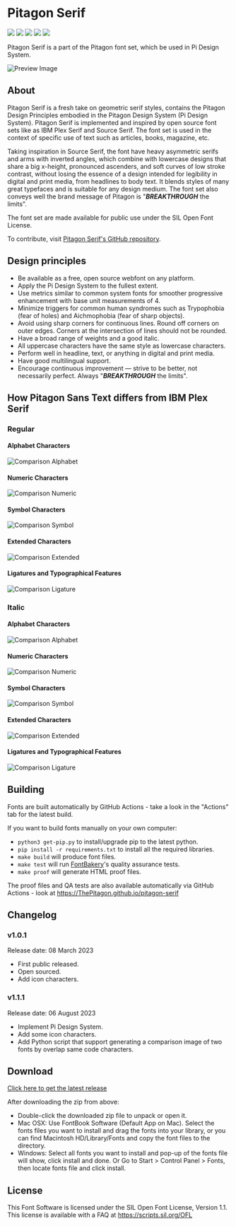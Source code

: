 # Pitagon Serif

[![][Fontbakery]](https://ThePitagon.github.io/pitagon-serif/fontbakery/fontbakery-report.html)
[![][Universal]](https://ThePitagon.github.io/pitagon-serif/fontbakery/fontbakery-report.html)
[![][GF Profile]](https://ThePitagon.github.io/pitagon-serif/fontbakery/fontbakery-report.html)
[![][Outline Correctness]](https://ThePitagon.github.io/pitagon-serif/fontbakery/fontbakery-report.html)
[![][Shaping]](https://ThePitagon.github.io/pitagon-serif/fontbakery/fontbakery-report.html)

[Fontbakery]: https://img.shields.io/endpoint?url=https%3A%2F%2Fraw.githubusercontent.com%2FThePitagon%2Fpitagon-serif%2Fgh-pages%2Fbadges%2Foverall.json

[GF Profile]: https://img.shields.io/endpoint?url=https%3A%2F%2Fraw.githubusercontent.com%2FThePitagon%2Fpitagon-serif%2Fgh-pages%2Fbadges%2FGoogleFonts.json

[Outline Correctness]: https://img.shields.io/endpoint?url=https%3A%2F%2Fraw.githubusercontent.com%2FThePitagon%2Fpitagon-serif%2Fgh-pages%2Fbadges%2FOutlineCorrectnessChecks.json

[Shaping]: https://img.shields.io/endpoint?url=https%3A%2F%2Fraw.githubusercontent.com%2FThePitagon%2Fpitagon-serif%2Fgh-pages%2Fbadges%2FShapingChecks.json

[Universal]: https://img.shields.io/endpoint?url=https%3A%2F%2Fraw.githubusercontent.com%2FThePitagon%2Fpitagon-serif%2Fgh-pages%2Fbadges%2FUniversal.json

Pitagon Serif is a part of the Pitagon font set, which be used in Pi Design System.

![Preview Image](documentation%2Fimage1.png)

## About

Pitagon Serif is a fresh take on geometric serif styles, contains the Pitagon Design Principles embodied in the
Pitagon Design System (Pi Design System). Pitagon Serif is implemented and inspired by open source font sets like as
IBM Plex Serif and Source Serif. The font set is used in the context of specific use of text such as articles,
books, magazine, etc.

Taking inspiration in Source Serif, the font have heavy asymmetric serifs and arms with inverted angles, which
combine with lowercase designs that share a big x-height, pronounced ascenders, and soft curves of low stroke
contrast, without losing the essence of a design intended for legibility in digital and print media, from headlines
to body text. It blends styles of many great typefaces and is suitable for any design medium. The font set also
conveys well the brand message of Pitagon is "<b><i>BREAKTHROUGH</i></b> the limits".

The font set are made available for public use under the SIL Open Font License.

To contribute, visit <a href="https://github.com/ThePitagon/pitagon-serif" target="_blank">Pitagon Serif's
GitHub repository</a>.

## Design principles

* Be available as a free, open source webfont on any platform.
* Apply the Pi Design System to the fullest extent.
* Use metrics similar to common system fonts for smoother progressive enhancement with base unit measurements of 4.
* Minimize triggers for common human syndromes such as Trypophobia (fear of holes) and Aichmophobia (fear of sharp objects).
* Avoid using sharp corners for continuous lines. Round off corners on outer edges. Corners at the intersection of lines should not be rounded.
* Have a broad range of weights and a good italic.
* All uppercase characters have the same style as lowercase characters.
* Perform well in headline, text, or anything in digital and print media.
* Have good multilingual support.
* Encourage continuous improvement — strive to be better, not necessarily perfect. Always "<b><i>BREAKTHROUGH</i></b> the limits".

## How Pitagon Sans Text differs from IBM Plex Serif

### Regular

#### Alphabet Characters

![Comparison Alphabet](documentation%2Fcomparison_alphabet.png)

#### Numeric Characters

![Comparison Numeric](documentation%2Fcomparison_numeric.png)

#### Symbol Characters

![Comparison Symbol](documentation%2Fcomparison_symbol.png)

#### Extended Characters

![Comparison Extended](documentation%2Fcomparison_extended.png)

#### Ligatures and Typographical Features

![Comparison Ligature](documentation%2Fcomparison_ligature.png)

### Italic

#### Alphabet Characters

![Comparison Alphabet](documentation%2Fcomparison_alphabet_italic.png)

#### Numeric Characters

![Comparison Numeric](documentation%2Fcomparison_numeric_italic.png)

#### Symbol Characters

![Comparison Symbol](documentation%2Fcomparison_symbol_italic.png)

#### Extended Characters

![Comparison Extended](documentation%2Fcomparison_extended_italic.png)

#### Ligatures and Typographical Features

![Comparison Ligature](documentation%2Fcomparison_ligature_italic.png)

## Building

Fonts are built automatically by GitHub Actions - take a look in the "Actions" tab for the latest build.

If you want to build fonts manually on your own computer:

* `python3 get-pip.py` to install/upgrade pip to the latest python.
* `pip install -r requirements.txt` to install all the required libraries.
* `make build` will produce font files.
* `make test` will run [FontBakery](https://github.com/googlefonts/fontbakery)'s quality assurance tests.
* `make proof` will generate HTML proof files.

The proof files and QA tests are also available automatically via GitHub Actions - look
at https://ThePitagon.github.io/pitagon-serif

## Changelog

### v1.0.1

Release date: 08 March 2023

- First public released.
- Open sourced.
- Add icon characters.

### v1.1.1

Release date: 06 August 2023

- Implement Pi Design System.
- Add some icon characters.
- Add Python script that support generating a comparison image of two fonts by overlap same code characters.

## Download

[Click here to get the latest release](https://github.com/ThePitagon/pitagon-serif/releases/latest)

After downloading the zip from above:

- Double-click the downloaded zip file to unpack or open it.
- Mac OSX: Use FontBook Software (Default App on Mac). Select the fonts files you want to install and drag the fonts
  into your library, or you can find Macintosh HD/Library/Fonts and copy the font files to the directory.
- Windows: Select all fonts you want to install and pop-up of the fonts file will show, click install and done. Or Go to
  Start > Control Panel > Fonts, then locate fonts file and click install.

## License

This Font Software is licensed under the SIL Open Font License, Version 1.1. This license is available with a FAQ at
https://scripts.sil.org/OFL
